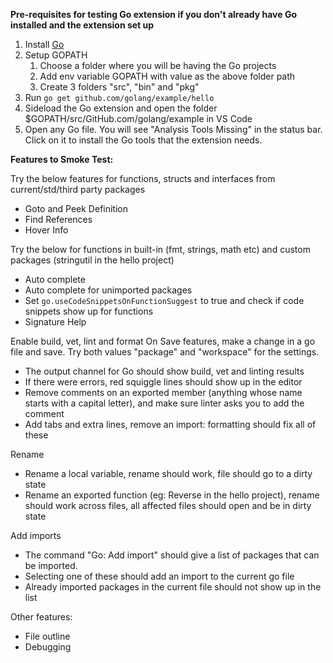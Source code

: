 **Pre-requisites for testing Go extension if you don't already have Go installed and the extension set up**

1. Install [Go](https://golang.org/doc/install#install)
2. Setup GOPATH
    1. Choose a folder where you will be having the Go projects
    2. Add env variable GOPATH with value as the above folder path
    3. Create 3 folders "src", "bin" and "pkg"
3. Run `go get github.com/golang/example/hello`
4. Sideload the Go extension and open the folder $GOPATH/src/GitHub.com/golang/example in VS Code
5. Open any Go file. You will see "Analysis Tools Missing" in the status bar. Click on it to install the Go tools that the extension needs.

**Features to Smoke Test:**

Try the below features for functions, structs and interfaces from current/std/third party packages
- Goto and Peek Definition 
- Find References 
- Hover Info 

Try the below for functions in built-in (fmt, strings, math etc) and custom packages (stringutil in the hello project)
- Auto complete
- Auto complete for unimported packages 
- Set `go.useCodeSnippetsOnFunctionSuggest` to true and check if code snippets show up for functions 
- Signature Help 

Enable build, vet, lint and format On Save features, make a change in a go file and save. Try both values "package" and "workspace" for the settings.
- The output channel for Go should show build, vet and linting results
- If there were errors, red squiggle lines should show up in the editor
- Remove comments on an exported member (anything whose name starts with a capital letter), and make sure linter asks you to add the comment
- Add tabs and extra lines, remove an import: formatting should fix all of these

Rename
- Rename a local variable, rename should work, file should go to a dirty state
- Rename an exported function (eg: Reverse in the hello project), rename should work across files, all affected files should open and be in dirty state

Add imports
- The command "Go: Add import" should give a list of packages that can be imported.
- Selecting one of these should add an import to the current go file
- Already imported packages in the current file should not show up in the list

Other features:
- File outline 
- Debugging 
